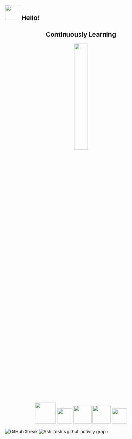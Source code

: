 ## <img src="https://raw.githubusercontent.com/alexnaiman/alexnaiman/master/resources/welcomeglitch.gif" width="50px" /> Hello!

<h2 align="center">Continuously Learning</h2>

<p align="center">
    <img src="https://media.tenor.com/images/df8c44a1d20ab367fdcb21880985fd33/tenor.gif" width="30%" alt=""/>
</p>

<div align="center">
    <img src="https://raw.githubusercontent.com/alexnaiman/alexnaiman/master/resources/PusheenCompute.gif" width="70px" style="display: inline-block;"/>
    <img src="https://raw.githubusercontent.com/alexnaiman/alexnaiman/master/resources/Confused_Dog.gif" height="50px" style="display: inline-block;"/>
    <img src="https://raw.githubusercontent.com/alexnaiman/alexnaiman/master/resources/pug_dance.gif" width="60px" style="display: inline-block;"/>
    <img src="https://raw.githubusercontent.com/alexnaiman/alexnaiman/master/resources/cool_duck.gif" width="60px" style="display: inline-block;"/>
    <img src="https://raw.githubusercontent.com/alexnaiman/alexnaiman/master/resources/bongocat.gif" width="50px" style="display: inline-block;"/>
</div>

![GitHub Streak](https://streak-stats.demolab.com/?user=ncy0201)
![Ashutosh's github activity graph](https://github-readme-activity-graph.vercel.app/graph?username=ncy0201)
